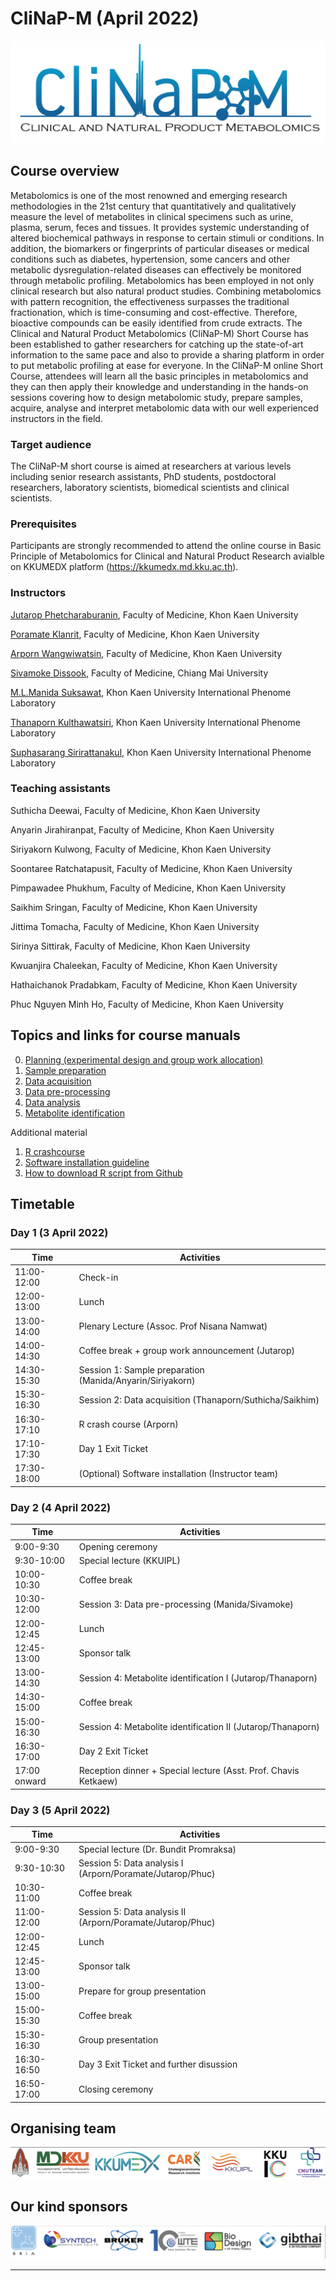 # CliNaP-M (April 2022)
![](figures/CliNaP-LOGO4.png)

## Course overview

Metabolomics is one of the most renowned and emerging research methodologies in the 21st century that quantitatively and qualitatively measure the level of
metabolites in clinical specimens such as urine, plasma, serum, feces and tissues. It provides systemic understanding of altered biochemical pathways in
response to certain stimuli or conditions. In addition, the biomarkers or fingerprints of particular diseases or medical conditions such as diabetes,
hypertension, some cancers and other metabolic dysregulation-related diseases can effectively be monitored through metabolic profiling. Metabolomics has
been employed in not only clinical research but also natural product studies. Combining metabolomics with pattern recognition, the effectiveness surpasses
the traditional fractionation, which is time-consuming and cost-effective. Therefore, bioactive compounds can be easily identified from crude extracts. 
The Clinical and Natural Product Metabolomics (CliNaP-M) Short Course has been established to gather researchers for catching up the state-of-art
information to the same pace and also to provide a sharing platform in order to put metabolic profiling at ease for everyone.  In the CliNaP-M online Short
Course, attendees will learn all the basic principles in metabolomics and they can then apply their knowledge and understanding in the hands-on sessions
covering how to design metabolomic study, prepare samples, acquire, analyse and interpret metabolomic data with our well experienced instructors in the
field.

### Target audience
The CliNaP-M short course is aimed at researchers at various levels including senior research assistants, PhD students, postdoctoral researchers, 
laboratory scientists, biomedical scientists and clinical scientists.

### Prerequisites
Participants are strongly recommended to attend the online course in Basic Principle of Metabolomics for Clinical and Natural Product Research avialble on
KKUMEDX platform (https://kkumedx.md.kku.ac.th).

### Instructors
[Jutarop Phetcharaburanin](https://www.jutarop.com), Faculty of Medicine, Khon Kaen University

[Poramate Klanrit](https://biochem.md.kku.ac.th/academic-staff/), Faculty of Medicine, Khon Kaen University

[Arporn Wangwiwatsin](https://biochem.md.kku.ac.th/academic-staff/), Faculty of Medicine, Khon Kaen University

[Sivamoke Dissook](https://w2.med.cmu.ac.th/omics/sivamoke/), Faculty of Medicine, Chiang Mai University

[M.L.Manida Suksawat](https://kkuipl.org/executive-committee/), Khon Kaen University International Phenome Laboratory

[Thanaporn Kulthawatsiri](https://kkuipl.org/executive-committee/), Khon Kaen University International Phenome Laboratory

[Suphasarang Sirirattanakul](https://kkuipl.org/executive-committee/), Khon Kaen University International Phenome Laboratory

### Teaching assistants

Suthicha Deewai, Faculty of Medicine, Khon Kaen University

Anyarin Jirahiranpat, Faculty of Medicine, Khon Kaen University

Siriyakorn Kulwong, Faculty of Medicine, Khon Kaen University

Soontaree Ratchatapusit, Faculty of Medicine, Khon Kaen University

Pimpawadee Phukhum, Faculty of Medicine, Khon Kaen University

Saikhim Sringan, Faculty of Medicine, Khon Kaen University

Jittima Tomacha, Faculty of Medicine, Khon Kaen University

Sirinya Sittirak, Faculty of Medicine, Khon Kaen University

Kwuanjira Chaleekan, Faculty of Medicine, Khon Kaen University

Hathaichanok Pradabkam, Faculty of Medicine, Khon Kaen University

Phuc Nguyen Minh Ho, Faculty of Medicine, Khon Kaen University

## Topics and links for course manuals
0. [Planning (experimental design and group work allocation)](1_planning/1_planning_README.md)
1. [Sample preparation](2_sample_preparation/2_sample_preparation_README.md)
2. [Data acquisition](3_data_acquisition/3_data_acquisition_README.md)
3. [Data pre-processing](4_data_preprocessing/4_data_preprocessing_README.md)
4. [Data analysis](5_data_analysis/5_data_analysis_README.md)
5. [Metabolite identification](6_metID/6_metID_README.md)

Additional material
1. [R crashcourse](R_crashcourse/R_crashcourse_README.md)
2. [Software installation guideline](software_installation/software_installation_README.md)
3. [How to download R script from Github](how_to_download_R_script/how_to_download_R_script_README.md)

## Timetable

### Day 1 (3 April 2022)

| Time | Activities |
| ---  |    ---  |
| 11:00-12:00  | Check-in |
| 12:00-13:00 | Lunch |
| 13:00-14:00 | Plenary Lecture (Assoc. Prof Nisana Namwat) |
| 14:00-14:30 | Coffee break + group work announcement (Jutarop) |
| 14:30-15:30 | Session 1: Sample preparation (Manida/Anyarin/Siriyakorn) |
| 15:30-16:30 | Session 2: Data acquisition (Thanaporn/Suthicha/Saikhim) |
| 16:30-17:10 | R crash course (Arporn) |
| 17:10-17:30 | Day 1 Exit Ticket |
| 17:30-18:00 | (Optional) Software installation (Instructor team) | 


### Day 2 (4 April 2022)

| Time | Activities |
| ---  |    ---  |
| 9:00-9:30  | Opening ceremony |
| 9:30-10:00 | Special lecture (KKUIPL) |
| 10:00-10:30 | Coffee break |
| 10:30-12:00 | Session 3: Data pre-processing (Manida/Sivamoke) |
| 12:00-12:45 | Lunch |
| 12:45-13:00 | Sponsor talk |
| 13:00-14:30 | Session 4: Metabolite identification I (Jutarop/Thanaporn) |
| 14:30-15:00 | Coffee break | 
| 15:00-16:30 | Session 4: Metabolite identification II (Jutarop/Thanaporn) |
| 16:30-17:00 | Day 2 Exit Ticket |
| 17:00 onward | Reception dinner + Special lecture (Asst. Prof. Chavis Ketkaew) |

### Day 3 (5 April 2022)

| Time | Activities |
| ---  |    ---  |
| 9:00-9:30  | Special lecture (Dr. Bundit Promraksa) |
| 9:30-10:30 | Session 5: Data analysis I (Arporn/Poramate/Jutarop/Phuc) |
| 10:30-11:00 | Coffee break |
| 11:00-12:00 | Session 5: Data analysis II (Arporn/Poramate/Jutarop/Phuc) |
| 12:00-12:45 | Lunch |
| 12:45-13:00 | Sponsor talk |
| 13:00-15:00 | Prepare for group presentation |
| 15:00-15:30 | Coffee break | 
| 15:30-16:30 | Group presentation |
| 16:30-16:50 | Day 3 Exit Ticket and further disussion |
| 16:50-17:00 | Closing ceremony |


## Organising team
![](figures/organisers2.png)

## Our kind sponsors 
![](figures/sponsors2.png)

---

